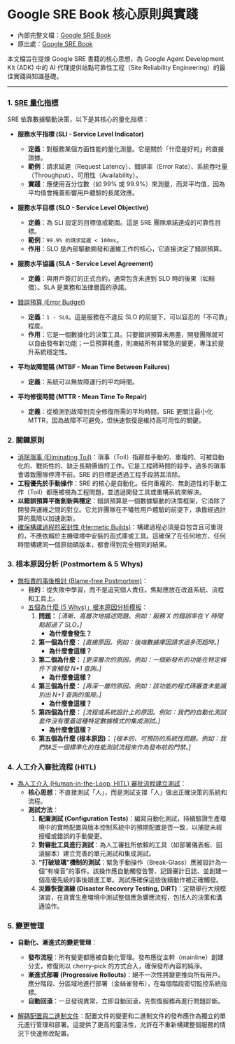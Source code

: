 # Google SRE Book 核心原則與實踐

- 內部完整文檔：[Google SRE Book](docs/references/google-sre-book/)
- 原出處：[Google SRE Book](https://sre.google/sre-book/)

本文檔旨在提煉 Google SRE 書籍的核心思想，為 Google Agent Development Kit (ADK) 中的 AI 代理提供站點可靠性工程（Site Reliability Engineering）的最佳實踐與知識基礎。

---

### 1. [SRE 量化指標](docs/references/google-sre-book/Chapter-04-Service-Level-Objectives.md)

SRE 依靠數據驅動決策，以下是其核心的量化指標：

-   **服務水平指標 (SLI - Service Level Indicator)**
    -   **定義**：對服務某個方面性能的量化測量。它是關於「什麼是好的」的直接證據。
    -   **範例**：請求延遲（Request Latency）、錯誤率（Error Rate）、系統吞吐量（Throughput）、可用性（Availability）。
    -   **實踐**：應使用百分位數（如 99% 或 99.9%）來測量，而非平均值，因為平均值會掩蓋影響用戶體驗的長尾效應。

-   **服務水平目標 (SLO - Service Level Objective)**
    -   **定義**：為 SLI 設定的目標值或範圍。這是 SRE 團隊承諾達成的可靠性目標。
    -   **範例**：`99.9% 的請求延遲 < 100ms`。
    -   **作用**：SLO 是內部驅動開發和運維工作的核心，它直接決定了錯誤預算。

-   **服務水平協議 (SLA - Service Level Agreement)**
    -   **定義**：與用戶簽訂的正式合約，通常包含未達到 SLO 時的後果（如賠償）。SLA 是業務和法律層面的承諾。

-   [錯誤預算 (Error Budget)](docs/references/google-sre-book/Appendix-B-A-Collection-of-Best-Practices-for-Production.md)
    -   **定義**：`1 - SLO`。這是服務在不違反 SLO 的前提下，可以容忍的「不可靠」程度。
    -   **作用**：它是一個數據化的決策工具。只要錯誤預算未用盡，開發團隊就可以自由發布新功能；一旦預算耗盡，則凍結所有非緊急的變更，專注於提升系統穩定性。

-   **平均故障間隔 (MTBF - Mean Time Between Failures)**
    -   **定義**：系統可以無故障運行的平均時間。

-   **平均修復時間 (MTTR - Mean Time To Repair)**
    -   **定義**：從檢測到故障到完全修復所需的平均時間。SRE 更關注最小化 MTTR，因為故障不可避免，但快速恢復是維持高可用性的關鍵。

### 2. 關鍵原則

- [消除瑣事 (Eliminating Toil)](docs/references/google-sre-book/Chapter-05-Eliminating-Toil.md)：瑣事（Toil）指那些手動的、重複的、可被自動化的、戰術性的、缺乏長期價值的工作。它是工程師時間的殺手，過多的瑣事會導致團隊停滯不前。SRE 的目標是透過工程手段將其消除。
-   **工程優先於手動操作**：SRE 的核心是自動化。任何重複的、無創造性的手動工作（Toil）都應被視為工程問題，並透過開發工具或重構系統來解決。
-   **以錯誤預算平衡創新與穩定**：錯誤預算是一個數據驅動的決策框架，它消除了開發與運維之間的對立。它允許團隊在不犧牲用戶體驗的前提下，承擔經過計算的風險以加速創新。
- [確保構建過程的密封性 (Hermetic Builds)](docs/references/google-sre-book/Chapter-08-Release-Engineering.md)：構建過程必須是自包含且可重現的，不應依賴於主機環境中安裝的函式庫或工具。這確保了在任何地方、任何時間構建同一個原始碼版本，都會得到完全相同的結果。

### 3. 根本原因分析 (Postmortem & 5 Whys)

-   [無指責的事後檢討 (Blame-free Postmortem)](docs/references/google-sre-book/Chapter-15-Postmortem-CultureLearning-from-Failure.md)：
    -   **目的**：從失敗中學習，而不是追究個人責任。焦點應放在改進系統、流程和工具上。
    -   [五個為什麼 (5 Whys)」根本原因分析模板](docs/references/google-sre-book/Appendix-D-Example-Postmortem.md)：
        1.  **問題：** *[清晰、高層次地描述問題。例如：服務 X 的錯誤率在 Y 時間點超過了 SLO。]*
            -   **為什麼會發生？**
        2.  **第一個為什麼：** *[直接原因。例如：後端數據庫因請求過多而超時。]*
            -   **為什麼會這樣？**
        3.  **第二個為什麼：** *[更深層次的原因。例如：一個新發布的功能在特定條件下會觸發 N+1 查詢。]*
            -   **為什麼會這樣？**
        4.  **第三個為什麼：** *[再深一層的原因。例如：該功能的程式碼審查未能識別出 N+1 查詢的風險。]*
            -   **為什麼會這樣？**
        5.  **第四個為什麼：** *[流程或系統設計上的原因。例如：我們的自動化測試套件沒有覆蓋這種特定數據模式的集成測試。]*
            -   **為什麼會這樣？**
        6.  **第五個為什麼 (根本原因)：** *[根本的、可預防的系統性問題。例如：我們缺乏一個標準化的性能測試流程來作為發布前的門禁。]*

### 4. 人工介入審批流程 (HITL)

-   [為人工介入 (Human-in-the-Loop, HITL) 審批流程建立測試](docs/references/google-sre-book/Chapter-17-Testing-for-Reliability.md)：
    -   **核心思想**：不直接測試「人」，而是測試支撐「人」做出正確決策的系統和流程。
    -   **測試方法**：
        1.  **配置測試 (Configuration Tests)**：編寫自動化測試，持續驗證生產環境中的實時配置與版本控制系統中的預期配置是否一致，以捕捉未經授權或錯誤的手動變更。
        2.  **對審批工具進行測試**：為人工審批所依賴的工具（如部署儀表板、回滾腳本）建立完善的單元測試和集成測試。
        3.  **“打破玻璃”機制的測試**：緊急手動操作（Break-Glass）應被設計為一個“有噪音”的事件。該操作應自動觸發告警、記錄審計日誌、並創建一個高優先級的事後跟進工單。測試應確保這些後續動作被正確觸發。
        4.  **災難恢復演練 (Disaster Recovery Testing, DiRT)**：定期舉行大規模演習，在真實生產環境中測試整個應急響應流程，包括人的決策和溝通協作。

### 5. 變更管理

-   **自動化、漸進式的變更管理**：
    -   **發布流程**：所有變更都應被自動化管理。發布應從主幹（mainline）創建分支，修復則以 cherry-pick 的方式合入，確保發布內容的純淨。
    -   **漸進式部署 (Progressive Rollouts)**：絕不一次性將變更推向所有用戶。應分階段、分區域地進行部署（金絲雀發布），在每個階段密切監控系統指標。
    -   **自動回滾**：一旦發現異常，立即自動回滾，先恢復服務再進行問題診斷。

-   [解耦配置與二進制文件](docs/references/google-sre-book/Chapter-08-Release-Engineering.md)：配置文件的變更和二進制文件的發布應作為獨立的單元進行管理和部署。這提供了更高的靈活性，允許在不重新構建整個服務的情況下快速修改配置。
